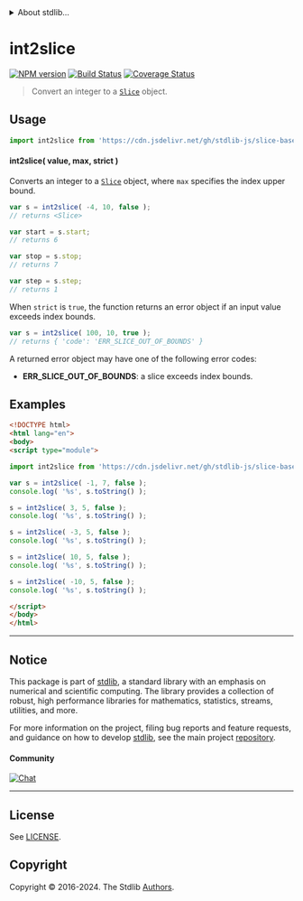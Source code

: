 <!--

@license Apache-2.0

Copyright (c) 2024 The Stdlib Authors.

Licensed under the Apache License, Version 2.0 (the "License");
you may not use this file except in compliance with the License.
You may obtain a copy of the License at

   http://www.apache.org/licenses/LICENSE-2.0

Unless required by applicable law or agreed to in writing, software
distributed under the License is distributed on an "AS IS" BASIS,
WITHOUT WARRANTIES OR CONDITIONS OF ANY KIND, either express or implied.
See the License for the specific language governing permissions and
limitations under the License.

-->


<details>
  <summary>
    About stdlib...
  </summary>
  <p>We believe in a future in which the web is a preferred environment for numerical computation. To help realize this future, we've built stdlib. stdlib is a standard library, with an emphasis on numerical and scientific computation, written in JavaScript (and C) for execution in browsers and in Node.js.</p>
  <p>The library is fully decomposable, being architected in such a way that you can swap out and mix and match APIs and functionality to cater to your exact preferences and use cases.</p>
  <p>When you use stdlib, you can be absolutely certain that you are using the most thorough, rigorous, well-written, studied, documented, tested, measured, and high-quality code out there.</p>
  <p>To join us in bringing numerical computing to the web, get started by checking us out on <a href="https://github.com/stdlib-js/stdlib">GitHub</a>, and please consider <a href="https://opencollective.com/stdlib">financially supporting stdlib</a>. We greatly appreciate your continued support!</p>
</details>

# int2slice

[![NPM version][npm-image]][npm-url] [![Build Status][test-image]][test-url] [![Coverage Status][coverage-image]][coverage-url] <!-- [![dependencies][dependencies-image]][dependencies-url] -->

> Convert an integer to a [`Slice`][@stdlib/slice/ctor] object.

<!-- Section to include introductory text. Make sure to keep an empty line after the intro `section` element and another before the `/section` close. -->

<section class="intro">

</section>

<!-- /.intro -->

<!-- Package usage documentation. -->



<section class="usage">

## Usage

```javascript
import int2slice from 'https://cdn.jsdelivr.net/gh/stdlib-js/slice-base-int2slice@esm/index.mjs';
```

<a name="main"></a>

#### int2slice( value, max, strict )

Converts an integer to a [`Slice`][@stdlib/slice/ctor] object, where `max` specifies the index upper bound.

<!-- eslint-disable stdlib/no-redeclare -->

```javascript
var s = int2slice( -4, 10, false );
// returns <Slice>

var start = s.start;
// returns 6

var stop = s.stop;
// returns 7

var step = s.step;
// returns 1
```

When `strict` is `true`, the function returns an error object if an input value exceeds index bounds.

```javascript
var s = int2slice( 100, 10, true );
// returns { 'code': 'ERR_SLICE_OUT_OF_BOUNDS' }
```

A returned error object may have one of the following error codes:

-   **ERR_SLICE_OUT_OF_BOUNDS**: a slice exceeds index bounds.

</section>

<!-- /.usage -->

<!-- Package usage notes. Make sure to keep an empty line after the `section` element and another before the `/section` close. -->

<section class="notes">

</section>

<!-- /.notes -->

<!-- Package usage examples. -->

<section class="examples">

## Examples

<!-- eslint no-undef: "error" -->

```html
<!DOCTYPE html>
<html lang="en">
<body>
<script type="module">

import int2slice from 'https://cdn.jsdelivr.net/gh/stdlib-js/slice-base-int2slice@esm/index.mjs';

var s = int2slice( -1, 7, false );
console.log( '%s', s.toString() );

s = int2slice( 3, 5, false );
console.log( '%s', s.toString() );

s = int2slice( -3, 5, false );
console.log( '%s', s.toString() );

s = int2slice( 10, 5, false );
console.log( '%s', s.toString() );

s = int2slice( -10, 5, false );
console.log( '%s', s.toString() );

</script>
</body>
</html>
```

</section>

<!-- /.examples -->

<!-- Section to include cited references. If references are included, add a horizontal rule *before* the section. Make sure to keep an empty line after the `section` element and another before the `/section` close. -->

<section class="references">

</section>

<!-- /.references -->

<!-- Section for related `stdlib` packages. Do not manually edit this section, as it is automatically populated. -->

<section class="related">

</section>

<!-- /.related -->

<!-- Section for all links. Make sure to keep an empty line after the `section` element and another before the `/section` close. -->


<section class="main-repo" >

* * *

## Notice

This package is part of [stdlib][stdlib], a standard library with an emphasis on numerical and scientific computing. The library provides a collection of robust, high performance libraries for mathematics, statistics, streams, utilities, and more.

For more information on the project, filing bug reports and feature requests, and guidance on how to develop [stdlib][stdlib], see the main project [repository][stdlib].

#### Community

[![Chat][chat-image]][chat-url]

---

## License

See [LICENSE][stdlib-license].


## Copyright

Copyright &copy; 2016-2024. The Stdlib [Authors][stdlib-authors].

</section>

<!-- /.stdlib -->

<!-- Section for all links. Make sure to keep an empty line after the `section` element and another before the `/section` close. -->

<section class="links">

[npm-image]: http://img.shields.io/npm/v/@stdlib/slice-base-int2slice.svg
[npm-url]: https://npmjs.org/package/@stdlib/slice-base-int2slice

[test-image]: https://github.com/stdlib-js/slice-base-int2slice/actions/workflows/test.yml/badge.svg?branch=v0.2.1
[test-url]: https://github.com/stdlib-js/slice-base-int2slice/actions/workflows/test.yml?query=branch:v0.2.1

[coverage-image]: https://img.shields.io/codecov/c/github/stdlib-js/slice-base-int2slice/main.svg
[coverage-url]: https://codecov.io/github/stdlib-js/slice-base-int2slice?branch=main

<!--

[dependencies-image]: https://img.shields.io/david/stdlib-js/slice-base-int2slice.svg
[dependencies-url]: https://david-dm.org/stdlib-js/slice-base-int2slice/main

-->

[chat-image]: https://img.shields.io/gitter/room/stdlib-js/stdlib.svg
[chat-url]: https://app.gitter.im/#/room/#stdlib-js_stdlib:gitter.im

[stdlib]: https://github.com/stdlib-js/stdlib

[stdlib-authors]: https://github.com/stdlib-js/stdlib/graphs/contributors

[umd]: https://github.com/umdjs/umd
[es-module]: https://developer.mozilla.org/en-US/docs/Web/JavaScript/Guide/Modules

[deno-url]: https://github.com/stdlib-js/slice-base-int2slice/tree/deno
[deno-readme]: https://github.com/stdlib-js/slice-base-int2slice/blob/deno/README.md
[umd-url]: https://github.com/stdlib-js/slice-base-int2slice/tree/umd
[umd-readme]: https://github.com/stdlib-js/slice-base-int2slice/blob/umd/README.md
[esm-url]: https://github.com/stdlib-js/slice-base-int2slice/tree/esm
[esm-readme]: https://github.com/stdlib-js/slice-base-int2slice/blob/esm/README.md
[branches-url]: https://github.com/stdlib-js/slice-base-int2slice/blob/main/branches.md

[stdlib-license]: https://raw.githubusercontent.com/stdlib-js/slice-base-int2slice/main/LICENSE

[@stdlib/slice/ctor]: https://github.com/stdlib-js/slice-ctor/tree/esm

</section>

<!-- /.links -->
